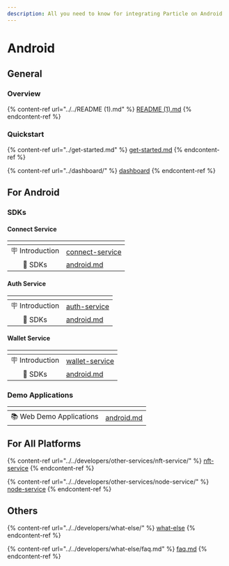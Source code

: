 ```yaml
---
description: All you need to know for integrating Particle on Android
---
```


# Android

## General

### Overview

{% content-ref url="../../README (1).md" %}
[README (1).md](<../../README (1).md>)
{% endcontent-ref %}

### Quickstart

{% content-ref url="../get-started.md" %}
[get-started.md](../get-started.md)
{% endcontent-ref %}

{% content-ref url="../dashboard/" %}
[dashboard](../dashboard/)
{% endcontent-ref %}

## For Android

### SDKs

#### Connect Service

<table data-view="cards"><thead><tr><th align="center"></th><th data-hidden data-card-target data-type="content-ref"></th></tr></thead><tbody><tr><td align="center">🪧 Introduction</td><td><a href="../../developers/connect-service/">connect-service</a></td></tr><tr><td align="center">📕 SDKs</td><td><a href="../../developers/connect-service/sdks/android.md">android.md</a></td></tr></tbody></table>

#### Auth Service

<table data-view="cards"><thead><tr><th align="center"></th><th data-hidden data-card-target data-type="content-ref"></th></tr></thead><tbody><tr><td align="center">🪧 Introduction</td><td><a href="../../developers/auth-service/">auth-service</a></td></tr><tr><td align="center">📕 SDKs</td><td><a href="../../developers/auth-service/sdks/android.md">android.md</a></td></tr></tbody></table>

#### Wallet Service

<table data-view="cards"><thead><tr><th align="center"></th><th data-hidden data-card-target data-type="content-ref"></th></tr></thead><tbody><tr><td align="center">🪧 Introduction</td><td><a href="../../developers/wallet-service/">wallet-service</a></td></tr><tr><td align="center">📕 SDKs</td><td><a href="../../developers/wallet-service/sdks/android.md">android.md</a></td></tr></tbody></table>

### Demo Applications

<table data-card-size="large" data-view="cards"><thead><tr><th align="center"></th><th data-hidden data-card-target data-type="content-ref"></th></tr></thead><tbody><tr><td align="center">📚 Web Demo Applications</td><td><a href="../../developers/demo-applications/android.md">android.md</a></td></tr></tbody></table>

## For All Platforms

{% content-ref url="../../developers/other-services/nft-service/" %}
[nft-service](../../developers/other-services/nft-service/)
{% endcontent-ref %}

{% content-ref url="../../developers/other-services/node-service/" %}
[node-service](../../developers/other-services/node-service/)
{% endcontent-ref %}

## Others

{% content-ref url="../../developers/what-else/" %}
[what-else](../../developers/what-else/)
{% endcontent-ref %}

{% content-ref url="../../developers/what-else/faq.md" %}
[faq.md](../../developers/what-else/faq.md)
{% endcontent-ref %}
